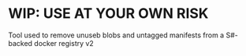 # WIP: USE AT YOUR OWN RISK

Tool used to remove unuseb blobs and untagged manifests from a S#-backed docker registry v2